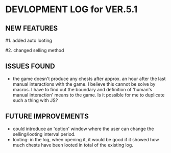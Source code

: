 DEVLOPMENT LOG for VER.5.1
==========================================

NEW FEATURES
------------------------

  #1. added auto looting

  #2. changed selling method



ISSUES FOUND
-----------------------------
  - the game doesn't produce any chests after approx. an hour after the last manual interactions with the game. I believe this cannot be solve by macros. I have to find out the boundary and definition of 'human's manual interaction' means to the game. Is it possible for me to duplicate such a thing with JS?



FUTURE IMPROVEMENTS
-----------------------------
  - could introduce an 'option' window where the user can change the selling/looting interval period.
  - looting: in the log, when opening it, it would be good if it showed how much chests have been looted in total of the existing log.
  
